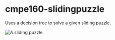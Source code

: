 # cmpe160-slidingpuzzle

Uses a decision tree to solve a given sliding puzzle.

![A sliding puzzle](https://inst.eecs.berkeley.edu/~cs61c/fa14/projs/02/img/sliding_puzzle.png "Example of a sliding puzzle")
